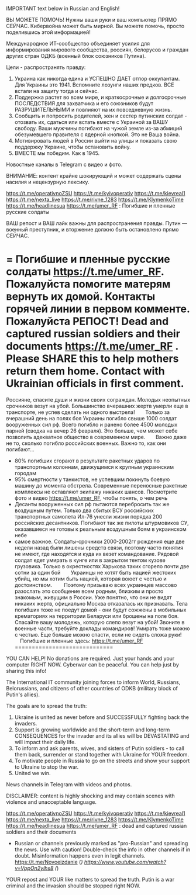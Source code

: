 IMPORTANT text below in Russian and English! 

ВЫ МОЖЕТЕ ПОМОЧЬ! Нужны ваши руки и ваш компьютер ПРЯМО СЕЙЧАС. Кибервойна может быть мирной. Вы можете помочь, просто поделившись этой информацией!

Международное ИТ-сообщество объединяет усилия для информирования мирового сообщества, россиян, белорусов и граждан других стран ОДКБ (военный блок союзников Путина).

Цели - распространять правду:
1) Украина как никогда едина и УСПЕШНО ДАЕТ отпор оккупантам. Для Украины это 1941. Вспомните лозунги наших предков. ВСЕ встали на защиту тогда и сейчас.   
2) Поддержка растет во всем мире, и краткосрочные и долгосрочные ПОСЛЕДСТВИЯ для захватчика и его союзников будут РАЗРУШИТЕЛЬНЫМИ и повлияют на их повседневную жизнь.
3) Сообщить и попросить родителей, жен и сестер путинских солдат - отозвать их, сдаться или встать вместе с Украиной за ВАШУ свободу. Ваши мужчины погибают на чужой земле из-за абмиций обезумевшего правителя с ядерной кнопкой. Это не Ваша война.
4) Мотивировать людей в России выйти на улицы и показать свою поддержку Украине, чтобы остановить войну.
5) ВМЕСТЕ мы победим. Как в 1945.  

Новостные каналы в Telegram с видео и фото.

ВНИМАНИЕ: контент крайне шокирующий и может содержать сцены насилия и нецензурную лексику.

https://t.me/operativnoZSU
https://t.me/kyivoperativ
https://t.me/kievreal1
https://t.me/nexta_live
https://t.me/rivne_1283
https://t.me/KlymenkoTime
https://t.me/headlinesua
https://t.me/umer_RF : Погибшие и пленные русские солдаты

ВАШ репост и ВАШ лайк важны для распространения правды. Путин — военный преступник, и вторжение должно быть остановлено прямо СЕЙЧАС.

=
Погибшие и пленные русские солдаты https://t.me/umer_RF. Пожалуйста помогите матерям вернуть их домой. Контакты горячей линии в первом комменте. Пожалуйста РЕПОСТ!
Dead and captured russian soldiers and their documents https://t.me/umer_RF . Please SHARE this to help mothers return them home. Contact with Ukrainian officials in first comment. 
=
Россияне, спасите души и жизни своих сограждан. Молодых неопытных срочников везут на убой. Большинство вчерашних жертв умерли еще в транспорте, не успев сделать ни одного выстрела!⠀
⠀
Только за вчерашний день на полях боя Украины погибло свыше 1000 солдат вооруженных сил рф. Всего погибло и ранено более 4500 молодых парней (сводка на вечер 26 февраля). Это больше, чем может себе позволить адекватное общество в современном мире.⠀
⠀
Важно даже не то, сколько погибло российских военных. Важно то, как они погибают...⠀
⠀
- 80% погибших сгорают в результате ракетных ударов по транспортным колоннам, движущимся к крупным украинским городам⠀
⠀
- 95% смертности у танкистов, не успевшим покинуть боевую машину до момента обстрела. Современные переносные ракетные комплексы не оставляют экипажу никаких шансов. Посмотрите фото и видео https://t.me/umer_RF, чтобы понять, о чем речь⠀
⠀
- Десанты вооруженных сил рф пытаются перебросить так же воздушным путем. Только два сбитых ВСУ российских  транспортных самолета Ил-76 унесли жизни порядка 200 российских десантников. Погибают так же пилоты штурмовиков СУ, оказавшиеся не готовы к реальным воздушным боям в украинском небе⠀
⠀
- самое важное. Солдаты-срочники 2000-2002гг рождения еще две недели назад были лишены средств связи, поэтому часто понятия не имеют, где находятся и куда их везет командование. Рядовой солдат едет умирать в кунге или в закрытом тентом кузове грузовика. Только в окрестностях Харькова таких сгорело почти две сотни за один бой⠀
⠀
Украинцы не хотят быть нацией жестоких убийц, но мы хотим быть нацией, которая воюет с честью и достоинством. ⠀
⠀
Поэтому призываю всех украинцев массово разослать это сообщение всем родным, близким и просто знакомым, живущим в России. Уже понятно, что они не видят никаких жертв, официально Москва отказалась их признавать. Тела погибших тоже не поедут домой - они будут сожжены в мобильных крематориях на территории Беларуси или брошены на поле боя. ⠀
⠀
Спасайте вашу молодежь, которую слепо везут на убой! Звоните в военные части, требуйте доклады командиров! Умирать тоже можно с честью. Еще больше можно спасти, если не сидеть сложа руки!⠀
⠀
Погибшие и пленные здесь: https://t.me/umer_RF
=============================


YOU CAN HELP! No donations are required. Just your hands and your computer RIGHT NOW. Cyberwar can be peaceful. You can help just by sharing this info! 

The International IT community joining forces to inform World,  Russians, Belorussians, and citizens of other countries of ODKB (military block of Putin's allies). 

The goals are to spread the truth:
1) Ukraine is united as never before and SUCCESSFULLY fighting back the invaders.
2) Support is growing worldwide and the short-term and long-term CONSEQUENCES for the invader and its allies will be DEVASTATING and will impact their daily life.
3) To inform and ask parents, wives, and sisters of Putin soldiers - to call them back, surrender or stand together with Ukraine for YOUR freedom.
4) To motivate people in Russia to go on the streets and show your support to Ukraine to stop the war.
5) United we win.

News channels in Telegram with videos and photos. 

DISCLAIMER: content is highly shocking and may contain scenes with violence and unacceptable language.

https://t.me/operativnoZSU
https://t.me/kyivoperativ
https://t.me/kievreal1
https://t.me/nexta_live
https://t.me/rivne_1283
https://t.me/KlymenkoTime
https://t.me/headlinesua
https://t.me/umer_RF : dead and captured russian soldiers and their documents
* Russian or channels previously marked as "pro-Russian" and spreading the news. Use with caution! Double-check the info in other channels if in doubt. Misinformation happens even in legit channels.
https://t.me/Novoeizdanie (*)
https://www.youtube.com/watch?v=VppOn2ylhs8 (*)

YOUR repost and YOUR like matters to spread the truth. Putin is a war criminal and the invasion should be stopped right NOW.




